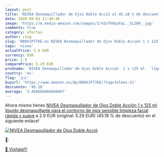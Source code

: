 ```yaml
---
layout: post
title: 'NIVEA Desmaquillador de Ojos Doble Acció al 45.18 % de descuento'
date: 2020-09-03 11:49:46
image: 'https://m.media-amazon.com/images/I/41n7h8qsFpL._SL200_.jpg'
comments: true
category: ofertas
author: ring
slug: 'B00XJP77KE-es NIVEA Desmaquillador de Ojos Doble Acción 1 x 125 ml...'
tags: 'nivea'
actualPrice: 2.9 EUR
currency: EUR
price: 2.9
comparePrice: 5.29 EUR
prodname: 'NIVEA Desmaquillador de Ojos Doble Acción  1 x 125 ml   líquido desmaquillante para el contorno de ojos sensible  limpieza facial rápida y suave'
country: 'es'
flag: '🇪🇸'
buyurl: 'https://www.amazon.es/dp/B00XJP77KE/?tag=tolees-21'
descuento: '45.18'
average: '3.456666666666667'
---
```


Ahora mismo tienes [NIVEA Desmaquillador de Ojos Doble Acción  1 x 125 ml   líquido desmaquillante para el contorno de ojos sensible  limpieza facial rápida y suave](https://www.amazon.es/dp/B00XJP77KE/?tag=tolees-21) a 2.9 EUR (original: 5.29 EUR) (45.18 %  de descuento) en el siguiente enlace!

[![NIVEA Desmaquillador de Ojos Doble Acció](https://m.media-amazon.com/images/I/41n7h8qsFpL._SL200_.jpg)](https://www.amazon.es/dp/B00XJP77KE/?tag=tolees-21)

🔎:


[🛒 Visítala!!!](https://www.amazon.es/dp/B00XJP77KE/?tag=tolees-21)
